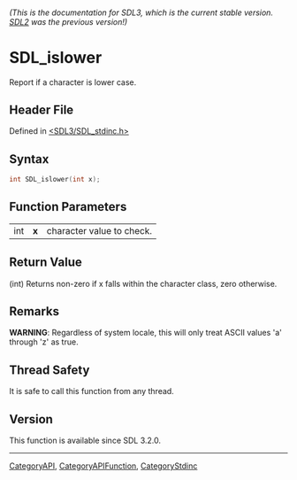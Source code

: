 ###### (This is the documentation for SDL3, which is the current stable version. [SDL2](https://wiki.libsdl.org/SDL2/) was the previous version!)
# SDL_islower

Report if a character is lower case.

## Header File

Defined in [<SDL3/SDL_stdinc.h>](https://github.com/libsdl-org/SDL/blob/main/include/SDL3/SDL_stdinc.h)

## Syntax

```c
int SDL_islower(int x);
```

## Function Parameters

|     |       |                           |
| --- | ----- | ------------------------- |
| int | **x** | character value to check. |

## Return Value

(int) Returns non-zero if x falls within the character class, zero
otherwise.

## Remarks

**WARNING**: Regardless of system locale, this will only treat ASCII values
'a' through 'z' as true.

## Thread Safety

It is safe to call this function from any thread.

## Version

This function is available since SDL 3.2.0.

----
[CategoryAPI](CategoryAPI), [CategoryAPIFunction](CategoryAPIFunction), [CategoryStdinc](CategoryStdinc)

